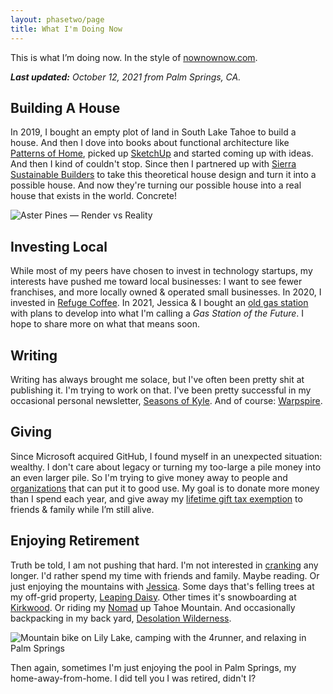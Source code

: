 ```yaml
---
layout: phasetwo/page
title: What I'm Doing Now
---
```


This is what I’m doing now. In the style of [nownownow.com](https://nownownow.com/about).

***Last updated:** October 12, 2021 from Palm Springs, CA.*

## Building A House

In 2019, I bought an empty plot of land in South Lake Tahoe to build a house. And then I dove into books about functional architecture like [Patterns of Home](https://www.amazon.com/Patterns-Home-Essentials-Enduring-Design/dp/156158696X), picked up [SketchUp](https://sketchup.com/) and started coming up with ideas. And then I kind of couldn't stop. Since then I partnered up with [Sierra Sustainable Builders](https://www.sierrasustainable.com/) to take this theoretical house design and turn it into a possible house. And now they're turning our possible house into a real house that exists in the world. Concrete!

![Aster Pines — Render vs Reality](https://assets.warpspire.com/images/now/asterpines-render-reality.jpg)

## Investing Local

While most of my peers have chosen to invest in technology startups, my interests have pushed me toward local businesses: I want to see fewer franchises, and more locally owned & operated small businesses. In 2020, I invested in [Refuge Coffee](https://refugecoffee.com/). In 2021, Jessica & I bought an [old gas station](https://www.google.com/maps/place/986+Emerald+Bay+Rd,+South+Lake+Tahoe,+CA+96150/@38.9136127,-120.0072509,17z/data=!3m1!4b1!4m5!3m4!1s0x80998fba6f69437f:0x716634f92ce30e3d!8m2!3d38.9136085!4d-120.0050569) with plans to develop into what I'm calling a *Gas Station of the Future*. I hope to share more on what that means soon.

## Writing

Writing has always brought me solace, but I've often been pretty shit at publishing it. I'm trying to work on that. I've been pretty successful in my occasional personal newsletter, [Seasons of Kyle](https://buttondown.email/kneath). And of course: [Warpspire](https://warpspire.com/). 

## Giving

Since Microsoft acquired GitHub, I found myself in an unexpected situation: wealthy. I don't care about legacy or turning my too-large a pile money into an even larger pile. So I'm trying to give money away to people and <a href="/giving">organizations</a> that can put it to good use. My goal is to donate more money than I spend each year, and give away my [lifetime gift tax exemption](https://www.schwab.com/resource-center/insights/content/giving-while-living-do-you-understand-gift-tax) to friends & family while I’m still alive.

## Enjoying Retirement

Truth be told, I am not pushing that hard. I'm not interested in [cranking](https://www.43folders.com/2011/04/22/cranking) any longer. I'd rather spend my time with friends and family. Maybe reading. Or just enjoying the mountains with [Jessica](https://twitter.com/jlsuttles/). Some days that's felling trees at my off-grid property, [Leaping Daisy](https://www.instagram.com/explore/locations/1739674376255530/united-states/pioneer-california/leaping-daisy-meadows/). Other times it's snowboarding at [Kirkwood](https://www.kirkwood.com/). Or riding my [Nomad](https://www.santacruzbicycles.com/en-US/bikes/nomad) up Tahoe Mountain. And occasionally backpacking in my back yard, [Desolation Wilderness](https://en.wikipedia.org/wiki/Desolation_Wilderness).

![Mountain bike on Lily Lake, camping with the 4runner, and relaxing in Palm Springs](https://assets.warpspire.com/images/now/retirement.jpg)

Then again, sometimes I'm just enjoying the pool in Palm Springs, my home-away-from-home. I did tell you I was retired, didn't I?